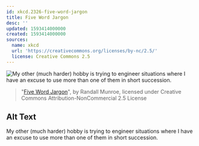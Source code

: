 ```yaml
---
id: xkcd.2326-five-word-jargon
title: Five Word Jargon
desc: ''
updated: 1593414000000
created: 1593414000000
sources:
  name: xkcd
  url: 'https://creativecommons.org/licenses/by-nc/2.5/'
  license: Creative Commons 2.5
---
```

![My other (much harder) hobby is trying to engineer situations where I have an excuse to use more than one of them in short succession.](https://imgs.xkcd.com/comics/five_word_jargon.png)
> "[Five Word Jargon](https://xkcd.com/2326/)", by Randall Munroe, licensed under Creative Commons Attribution-NonCommercial 2.5 License

## Alt Text
My other (much harder) hobby is trying to engineer situations where I have an excuse to use more than one of them in short succession.
